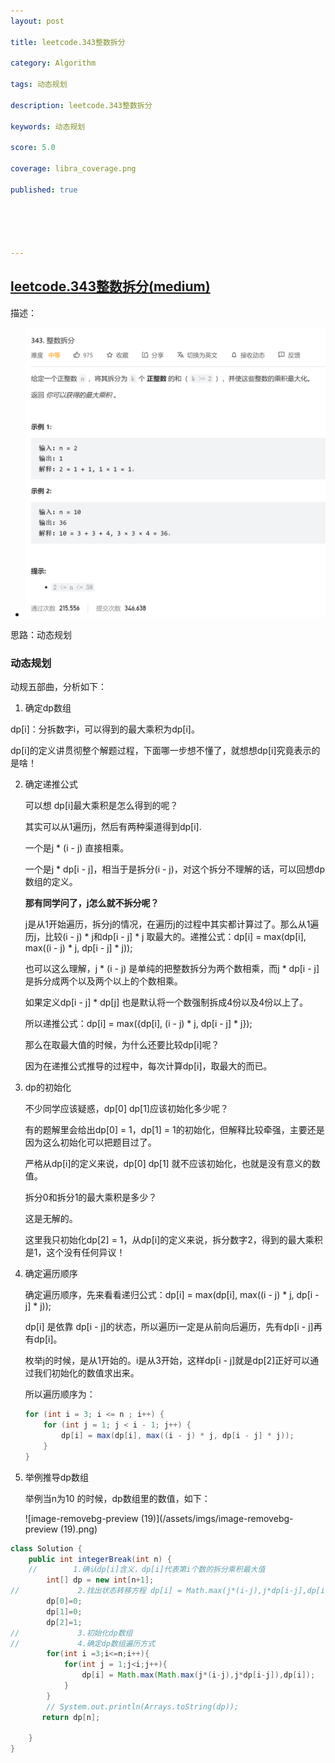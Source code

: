 ```yaml
---
layout: post

title: leetcode.343整数拆分

category: Algorithm

tags: 动态规划

description: leetcode.343整数拆分

keywords: 动态规划

score: 5.0

coverage: libra_coverage.png

published: true





---
```


##  [leetcode.343整数拆分(medium)](https://leetcode.cn/problems/integer-break/)

描述：

- ![image-20221120143606145](/assets/imgs/image-20221120143606145.png)

思路：动态规划

### 动态规划

动规五部曲，分析如下：

1.  确定dp数组

   dp[i]：分拆数字i，可以得到的最大乘积为dp[i]。

   dp[i]的定义讲贯彻整个解题过程，下面哪一步想不懂了，就想想dp[i]究竟表示的是啥！

2. 确定递推公式

   可以想 dp[i]最大乘积是怎么得到的呢？

   其实可以从1遍历j，然后有两种渠道得到dp[i].

   一个是j * (i - j) 直接相乘。

   一个是j * dp[i - j]，相当于是拆分(i - j)，对这个拆分不理解的话，可以回想dp数组的定义。

   **那有同学问了，j怎么就不拆分呢？**

   j是从1开始遍历，拆分j的情况，在遍历j的过程中其实都计算过了。那么从1遍历j，比较(i - j) * j和dp[i - j] * j 取最大的。递推公式：dp[i] = max(dp[i], max((i - j) * j, dp[i - j] * j));

   也可以这么理解，j * (i - j) 是单纯的把整数拆分为两个数相乘，而j * dp[i - j]是拆分成两个以及两个以上的个数相乘。

   如果定义dp[i - j] * dp[j] 也是默认将一个数强制拆成4份以及4份以上了。

   所以递推公式：dp[i] = max({dp[i], (i - j) * j, dp[i - j] * j});

   那么在取最大值的时候，为什么还要比较dp[i]呢？

   因为在递推公式推导的过程中，每次计算dp[i]，取最大的而已。

3. dp的初始化

   不少同学应该疑惑，dp[0] dp[1]应该初始化多少呢？

   有的题解里会给出dp[0] = 1，dp[1] = 1的初始化，但解释比较牵强，主要还是因为这么初始化可以把题目过了。

   严格从dp[i]的定义来说，dp[0] dp[1] 就不应该初始化，也就是没有意义的数值。

   拆分0和拆分1的最大乘积是多少？

   这是无解的。

   这里我只初始化dp[2] = 1，从dp[i]的定义来说，拆分数字2，得到的最大乘积是1，这个没有任何异议！

4. 确定遍历顺序

   确定遍历顺序，先来看看递归公式：dp[i] = max(dp[i], max((i - j) * j, dp[i - j] * j));

   dp[i] 是依靠 dp[i - j]的状态，所以遍历i一定是从前向后遍历，先有dp[i - j]再有dp[i]。

   枚举j的时候，是从1开始的。i是从3开始，这样dp[i - j]就是dp[2]正好可以通过我们初始化的数值求出来。

   所以遍历顺序为：

   ```java
   for (int i = 3; i <= n ; i++) {
       for (int j = 1; j < i - 1; j++) {
           dp[i] = max(dp[i], max((i - j) * j, dp[i - j] * j));
       }
   }

5. 举例推导dp数组

   举例当n为10 的时候，dp数组里的数值，如下：

   ![image-removebg-preview (19)](/assets/imgs/image-removebg-preview (19).png)

```java
class Solution {
    public int integerBreak(int n) {
    //        1.确认dp[i]含义，dp[i]代表第i个数的拆分乘积最大值
        int[] dp = new int[n+1];
//             2.找出状态转移方程 dp[i] = Math.max(j*(i-j),j*dp[i-j],dp[i])
        dp[0]=0;
        dp[1]=0;
        dp[2]=1;
//             3.初始化dp数组
//             4.确定dp数组遍历方式
        for(int i =3;i<=n;i++){
            for(int j = 1;j<i;j++){
                dp[i] = Math.max(Math.max(j*(i-j),j*dp[i-j]),dp[i]);
            }
        }
        // System.out.println(Arrays.toString(dp));
       return dp[n];
    
    }
}
```

